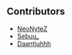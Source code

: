 ## Contributors

- [NeoNyteZ](https://www.github.com/midikeyboard)
- [Sebuu_](https://www.planetminecraft.com/member/sebuu_/) 
- [Daantjuhhh](https://www.planetminecraft.com/member/Daantjuhhh)


